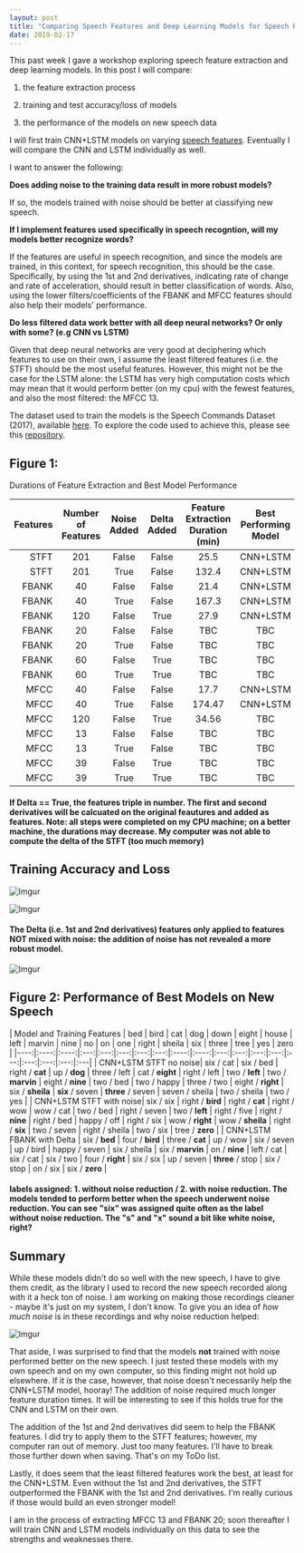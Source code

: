 ```yaml
---
layout: post
title: "Comparing Speech Features and Deep Learning Models for Speech Recognition"
date: 2019-02-17
---
```


This past week I gave a workshop exploring speech feature extraction and deep learning models. In this post I will compare:

1) the feature extraction process

2) training and test accuracy/loss of models

3) the performance of the models on new speech data


I will first train CNN+LSTM models on varying <a href="https://a-n-rose.github.io/2019/02/06/python-train-cnn-lstm-speech-features.html">speech features</a>. Eventually I will compare the CNN and LSTM individually as well. 

I want to answer the following:

**Does adding noise to the training data result in more robust models?**

If so, the models trained with noise should be better at classifying new speech.

**If I implement features used specifically in speech recogntion, will my models better recognize words?**

If the features are useful in speech recognition, and since the models are trained, in this context, for speech recognition, this should be the case. Specifically, by using the 1st and 2nd derivatives, indicating rate of change and rate of acceleration, should result in better classification of words. Also, using the lower filters/coefficients of the FBANK and MFCC features should also help their models' performance.

**Do less filtered data work better with all deep neural networks? Or only with some? (e.g CNN vs LSTM)**

Given that deep neural networks are very good at deciphering which features to use on their own, I assume the least filtered features (i.e. the STFT) should be the most useful features. However, this might not be the case for the LSTM alone: the LSTM has very high computation costs which may mean that it would perform better (on my cpu) with the fewest features, and also the most filtered: the MFCC 13. 

The dataset used to train the models is the Speech Commands Dataset (2017), available <a href="https://ai.googleblog.com/2017/08/launching-speech-commands-dataset.html">here</a>. To explore the code used to achieve this, please see this <a href="https://github.com/a-n-rose/Build-CNN-or-LSTM-or-CNNLSTM-with-speech-features">repository</a>. 


## Figure 1:

Durations of Feature Extraction and Best Model Performance

| Features | Number of Features  | Noise Added | Delta Added | Feature Extraction Duration (min) | Best Performing Model | Test Acc | Test Loss | Train Duration (min) |
|----:|:----:|:----:|:---:|:---:|:---:|:---:|:---:|:---|
| STFT|201|False|False|25.5|CNN+LSTM|81.7%|0.65|869.0|
| STFT|201|True|False|132.4|CNN+LSTM|72.9%|0.95|678.7|
| FBANK|40|False|False|21.4|CNN+LSTM|60.6%|1.31|268.0|
| FBANK|40|True|False|167.3|CNN+LSTM|57.7%|1.42|147.9|
| FBANK|120|False|True|27.9|CNN+LSTM|66.2%|1.15|395.9|
| FBANK|20|False|False|TBC|TBC|TBC|TBC|TBC|
| FBANK|20|True|False|TBC|TBC|TBC|TBC|TBC|
| FBANK|60|False|True|TBC|TBC|TBC|TBC|TBC|
| FBANK|60|True|True|TBC|TBC|TBC|TBC|TBC|
| MFCC|40|False|False|17.7|CNN+LSTM|11.6%|3.1|58.9|
| MFCC|40|True|False|174.47|CNN+LSTM|15.5%|2.9|55.9|
| MFCC|120|False|True|34.56|TBC|TBC|TBC|TBC|
| MFCC|13|False|False|TBC|TBC|TBC|TBC|TBC|
| MFCC|13|True|False|TBC|TBC|TBC|TBC|TBC|
| MFCC|39|False|True|TBC|TBC|TBC|TBC|TBC|
| MFCC|39|True|True|TBC|TBC|TBC|TBC|TBC|

#### If Delta == True, the features triple in number. The first and second derivatives will be calcuated on the original feautures and added as features. Note: all steps were completed on my CPU machine; on a better machine, the durations may decrease. My computer was not able to compute the delta of the STFT (too much memory)

## Training Accuracy and Loss

![Imgur](https://i.imgur.com/UdA0tnf.png?1)

![Imgur](https://i.imgur.com/wgYwbbY.png)
#### The Delta (i.e. 1st and 2nd derivatives) features only applied to features NOT mixed with noise: the addition of noise has not revealed a more robust model. 

![Imgur](https://i.imgur.com/ATayHgw.png?1)

## Figure 2: Performance of Best Models on New Speech 

| Model and Training Features | bed  | bird | cat | dog | down | eight | house | left |  marvin  | nine  | no | on | one | right | sheila | six |  three  | tree  | yes | zero |
|----:|:----:|:----:|:---:|:---:|:---:|:---:|:---:|:----:|:----:|:---:|:---:|:---:|:---:|:---:|:---:|:---:|:---:|:---|
| CNN+LSTM STFT no noise| six / cat  | six / bed | right / **cat** | up / **dog** | three / left | cat / **eight** | right / left | two / **left** |  two / **marvin**  | eight / **nine**  | two / bed | two / happy | three / two | eight / **right** | six / **sheila** | **six** / seven  |  **three** / seven  | seven / sheila  | two / sheila | two / yes |
| CNN+LSTM STFT with noise|  six / six  | right / **bird** | right / **cat** | right / wow | wow / cat | two / bed | right / seven | two / **left** |  right / five  | right / **nine**  | right / bed | happy / off | right / six | wow / **right** | wow / **sheila** | right / **six**  |  two / seven  | right / sheila  | two / six | tree / **zero** |
|  CNN+LSTM FBANK with Delta |  six / **bed**  | four / **bird** | three / **cat** | up / wow | six / seven | up / bird | happy / seven | six / sheila |  six / **marvin**  | on / **nine**  | left / cat | six / cat | six / two | four / **right** | six / six | up / seven |  **three** / stop  | six / stop  | on / six | six / **zero** | 

#### labels assigned: 1. without noise reduction / 2. with noise reduction. The models tended to perform better when the speech underwent noise reduction. You can see "six" was assigned quite often as the label without noise reduction. The "s" and "x" sound a bit like white noise, right?

## Summary

While these models didn't do so well with the new speech, I have to give them credit, as the library I used to record the new speech recorded along with it a heck ton of noise. I am working on making those recordings cleaner - maybe it's just on my system, I don't know. To give you an idea of *how much noise* is in these recordings and why noise reduction helped:

![Imgur](https://i.imgur.com/MW6Sm8G.png)

That aside, I was surprised to find that the models **not** trained with noise performed better on the new speech. I just tested these models with my own speech and on my own computer, so this finding might not hold up elsewhere. If it *is* the case, however, that noise doesn't necessarily help the CNN+LSTM model, hooray! The addition of noise required much longer feature duration times. It will be interesting to see if this holds true for the CNN and LSTM on their own.

The addition of the 1st and 2nd derivatives did seem to help the FBANK features. I did try to apply them to the STFT features; however, my computer ran out of memory. Just too many features. I'll have to break those further down when saving. That's on my ToDo list.

Lastly, it does seem that the least filtered features work the best, at least for the CNN+LSTM. Even without the 1st and 2nd derivatives, the STFT outperformed the FBANK with the 1st and 2nd derivatives. I'm really curious if those would build an even stronger model!

I am in the process of extracting MFCC 13 and FBANK 20; soon thereafter I will train CNN and LSTM models individually on this data to see the strengths and weaknesses there. 
